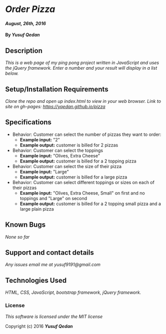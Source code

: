# _Order Pizza_

#### _August, 26th, 2016_

#### By _**Yusuf Qedan**_

## Description

_This is a web page of my ping pong project written in JavaScript and uses the jQuery framework._
_Enter a number and  your result will display in a list below._

## Setup/Installation Requirements

_Clone the repo and open up index.html to view in your web browser._
_Link to site on gh-pages: https://yqedan.github.io/pizza_

## Specifications

* Behavior: Customer can select the number of pizzas they want to order:
  * **Example input:** "2"
  * **Example output:** customer is billed for 2 pizzas
* Behavior: Customer can select the toppings
  * **Example input:** "Olives, Extra Cheese"
  * **Example output:** customer is billed for a 2 topping pizza
* Behavior: Customer can select the size of their pizza
  * **Example input:** "Large"
  * **Example output:** customer is billed for a large pizza
* Behavior: Customer can select different toppings or sizes on each of their pizzas
  * **Example input:** "Olives, Extra Cheese, Small" on first and no toppings and "Large" on second
  * **Example output:** customer is billed for a 2 topping small pizza and a large plain pizza

## Known Bugs

_None so far_

## Support and contact details

_Any issues email me at yusuf9191@gmail.com_

## Technologies Used

_HTML, CSS, JavaScript, bootstrap framework, jQuery framework._

### License

*This software is licensed under the MIT license*

Copyright (c) 2016 **_Yusuf Qedan_**
